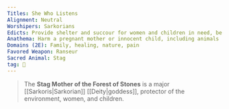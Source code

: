 ```yaml
---
Titles: She Who Listens
Alignment: Neutral
Worshipers: Sarkorians
Edicts: Provide shelter and succour for women and children in need, be responsible steward of your environment
Anathema: Harm a pregnant mother or innocent child, including animals
Domains (2E): Family, healing, nature, pain
Favored Weapon: Ranseur
Sacred Animal: Stag
tag: 🌲
---
```


> The **Stag Mother of the Forest of Stones** is a major [[Sarkoris|Sarkorian]] [[Deity|goddess]], protector of the environment, women, and children.








